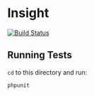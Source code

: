 # Insight

[![Build Status](https://travis-ci.org/activecollab/Insight.svg?branch=master)](https://travis-ci.org/activecollab/Insight)

## Running Tests

`cd` to this directory and run:

```bash
phpunit
```

